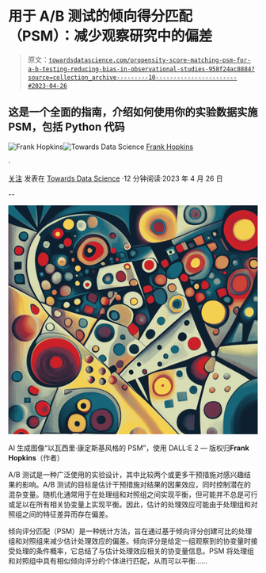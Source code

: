 # 用于 A/B 测试的倾向得分匹配（PSM）：减少观察研究中的偏差

> 原文：[`towardsdatascience.com/propensity-score-matching-psm-for-a-b-testing-reducing-bias-in-observational-studies-958f24ac8884?source=collection_archive---------10-----------------------#2023-04-26`](https://towardsdatascience.com/propensity-score-matching-psm-for-a-b-testing-reducing-bias-in-observational-studies-958f24ac8884?source=collection_archive---------10-----------------------#2023-04-26)

## 这是一个全面的指南，介绍如何使用你的实验数据实施 PSM，包括 Python 代码

[](https://frankphopkins.medium.com/?source=post_page-----958f24ac8884--------------------------------)![Frank Hopkins](https://frankphopkins.medium.com/?source=post_page-----958f24ac8884--------------------------------)[](https://towardsdatascience.com/?source=post_page-----958f24ac8884--------------------------------)![Towards Data Science](https://towardsdatascience.com/?source=post_page-----958f24ac8884--------------------------------) [Frank Hopkins](https://frankphopkins.medium.com/?source=post_page-----958f24ac8884--------------------------------)

·

[关注](https://medium.com/m/signin?actionUrl=https%3A%2F%2Fmedium.com%2F_%2Fsubscribe%2Fuser%2F342a4846c139&operation=register&redirect=https%3A%2F%2Ftowardsdatascience.com%2Fpropensity-score-matching-psm-for-a-b-testing-reducing-bias-in-observational-studies-958f24ac8884&user=Frank+Hopkins&userId=342a4846c139&source=post_page-342a4846c139----958f24ac8884---------------------post_header-----------) 发表在 [Towards Data Science](https://towardsdatascience.com/?source=post_page-----958f24ac8884--------------------------------) ·12 分钟阅读·2023 年 4 月 26 日[](https://medium.com/m/signin?actionUrl=https%3A%2F%2Fmedium.com%2F_%2Fvote%2Ftowards-data-science%2F958f24ac8884&operation=register&redirect=https%3A%2F%2Ftowardsdatascience.com%2Fpropensity-score-matching-psm-for-a-b-testing-reducing-bias-in-observational-studies-958f24ac8884&user=Frank+Hopkins&userId=342a4846c139&source=-----958f24ac8884---------------------clap_footer-----------)

--

[](https://medium.com/m/signin?actionUrl=https%3A%2F%2Fmedium.com%2F_%2Fbookmark%2Fp%2F958f24ac8884&operation=register&redirect=https%3A%2F%2Ftowardsdatascience.com%2Fpropensity-score-matching-psm-for-a-b-testing-reducing-bias-in-observational-studies-958f24ac8884&source=-----958f24ac8884---------------------bookmark_footer-----------)![](img/01bc4249555c702c1e0dd3e4dae0787e.png)

AI 生成图像“以瓦西里·康定斯基风格的 PSM”，使用 DALL:E 2 — 版权归**Frank Hopkins**（作者）

A/B 测试是一种广泛使用的实验设计，其中比较两个或更多干预措施对感兴趣结果的影响。A/B 测试的目标是估计干预措施对结果的因果效应，同时控制潜在的混杂变量。随机化通常用于在处理组和对照组之间实现平衡，但可能并不总是可行或足以在所有相关协变量上实现平衡。因此，估计的处理效应可能由于处理组和对照组之间的特征差异而存在偏差。

倾向评分匹配（PSM）是一种统计方法，旨在通过基于倾向评分创建可比的处理组和对照组来减少估计处理效应的偏差。倾向评分是给定一组观察到的协变量时接受处理的条件概率，它总结了与估计处理效应相关的协变量信息。PSM 将处理组和对照组中具有相似倾向评分的个体进行匹配，从而可以平衡……
